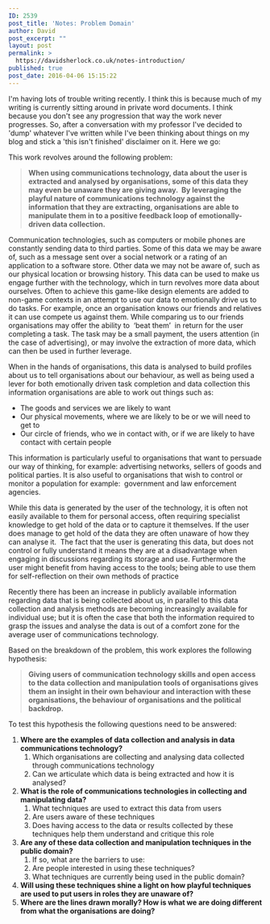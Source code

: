 ```yaml
---
ID: 2539
post_title: 'Notes: Problem Domain'
author: David
post_excerpt: ""
layout: post
permalink: >
  https://davidsherlock.co.uk/notes-introduction/
published: true
post_date: 2016-04-06 15:15:22
---
```

I'm having lots of trouble writing recently. I think this is because much of my writing is currently sitting around in private word documents. I think because you don't see any progression that way the work never progresses. So, after a conversation with my professor I've decided to 'dump' whatever I've written while I've been thinking about things on my blog and stick a 'this isn't finished' disclaimer on it. Here we go:

This work revolves around the following problem:
<blockquote><strong>When using communications technology, data about the user is extracted and analysed by organisations, some of this data they may even be unaware they are giving away.  By leveraging the playful nature of communications technology against the information that they are extracting, organisations are able to manipulate them in to a positive feedback loop of emotionally-driven data collection.</strong></blockquote>
Communication technologies, such as computers or mobile phones are constantly sending data to third parties. Some of this data we may be aware of, such as a message sent over a social network or a rating of an application to a software store. Other data we may not be aware of, such as our physical location or browsing history. This data can be used to make us engage further with the technology, which in turn revolves more data about ourselves. Often to achieve this game-like design elements are added to non-game contexts in an attempt to use our data to emotionally drive us to do tasks. For example, once an organisation knows our friends and relatives it can use compete us against them. While comparing us to our friends organisations may offer the ability to  ‘beat them’  in return for the user completing a task. The task may be a small payment, the users attention (in the case of advertising), or may involve the extraction of more data, which can then be used in further leverage.

When in the hands of organisations, this data is analysed to build profiles about us to tell organisations about our behaviour, as well as being used a lever for both emotionally driven task completion and data collection this information organisations are able to work out things such as:
<ul>
	<li>The goods and services we are likely to want</li>
	<li>Our physical movements, where we are likely to be or we will need to get to</li>
	<li>Our circle of friends, who we in contact with, or if we are likely to have contact with certain people</li>
</ul>
This information is particularly useful to organisations that want to persuade our way of thinking, for example: advertising networks, sellers of goods and political parties. It is also useful to organisations that wish to control or monitor a population for example:  government and law enforcement agencies.

While this data is generated by the user of the technology, it is often not easily available to them for personal access, often requiring specialist knowledge to get hold of the data or to capture it themselves. If the user does manage to get hold of the data they are often unaware of how they can analyse it.  The fact that the user is generating this data, but does not control or fully understand it means they are at a disadvantage when engaging in discussions regarding its storage and use. Furthermore the user might benefit from having access to the tools; being able to use them for self-reflection on their own methods of practice

Recently there has been an increase in publicly available information regarding data that is being collected about us, in parallel to this data collection and analysis methods are becoming increasingly available for individual use; but it is often the case that both the information required to grasp the issues and analyse the data is out of a comfort zone for the average user of communications technology.

Based on the breakdown of the problem, this work explores the following hypothesis:
<blockquote><strong>Giving users of communication technology skills and open access to the data collection and manipulation tools of organisations gives them an insight in their own behaviour and interaction with these organisations, the behaviour of organisations and the political backdrop.</strong></blockquote>
To test this hypothesis the following questions need to be answered:
<ol>
	<li><strong>Where are the examples of data collection and analysis in data communications technology?</strong>
<ol>
	<li>Which organisations are collecting and analysing data collected through communications technology</li>
	<li>Can we articulate which data is being extracted and how it is analysed?</li>
</ol>
</li>
	<li><strong>What is the role of communications technologies in collecting and manipulating data?</strong>
<ol>
	<li>What techniques are used to extract this data from users</li>
	<li>Are users aware of these techniques</li>
	<li>Does having access to the data or results collected by these techniques help them understand and critique this role</li>
</ol>
</li>
	<li><strong>Are any of these data collection and manipulation techniques in the public domain?</strong>
<ol>
	<li>If so, what are the barriers to use:</li>
	<li>Are people interested in using these techniques?</li>
	<li>What techniques are currently being used in the public domain?</li>
</ol>
</li>
	<li><strong>Will using these techniques shine a light on how playful techniques are used to put users in roles they are unaware of?</strong></li>
	<li><strong>Where are the lines drawn morally? How is what we are doing different from what the organisations are doing?</strong></li>
</ol>